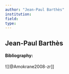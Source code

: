 ```yaml
---
author: "Jean-Paul Barthès"
institution:
field:
type:
---
```


## Jean-Paul Barthès
#### Bibliography:

![[@Amokrane2008-zr]]